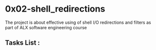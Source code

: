 # 0x02-shell_redirections
The project is about effective using of shell I/O redirections and filters as part of ALX software engineering course
## Tasks List :
